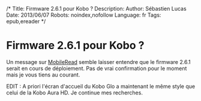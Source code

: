 /*
Title: Firmware 2.6.1 pour Kobo ?
Description: 
Author: Sébastien Lucas
Date: 2013/06/07
Robots: noindex,nofollow
Language: fr
Tags: epub,ereader
*/
# Firmware 2.6.1 pour Kobo ?

Un message sur [MobileRead](http://www.mobileread.com/forums/showthread.php?t=215146) semble laisser entendre que le firmware 2.6.1 serait en cours de déploiement. Pas de vrai confirmation pour le moment mais je vous tiens au courant.

EDIT : A priori l'écran d'accueil du Kobo Glo a maintenant le même style que celui de la Kobo Aura HD. Je continue mes recherches.

